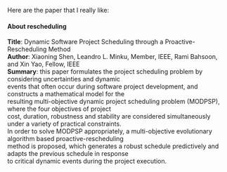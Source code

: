 Here are the paper that I really like:  
#### About rescheduling ####   
**Title**: Dynamic Software Project Scheduling through a Proactive-Rescheduling Method   
**Author**: Xiaoning Shen, Leandro L. Minku, Member, IEEE, Rami Bahsoon, and Xin Yao, Fellow, IEEE    
**Summary**: this paper formulates the project scheduling problem by considering uncertainties and dynamic  
events that often occur during software project development, and constructs a mathematical model for the   
resulting multi-objective dynamic project scheduling problem (MODPSP), where the four objectives of project  
cost, duration, robustness and stability are considered simultaneously under a variety of practical constraints.  
In order to solve MODPSP appropriately, a multi-objective evolutionary algorithm based proactive-rescheduling   
method is proposed, which generates a robust schedule predictively and adapts the previous schedule in response   
to critical dynamic events during the project execution.</br>
